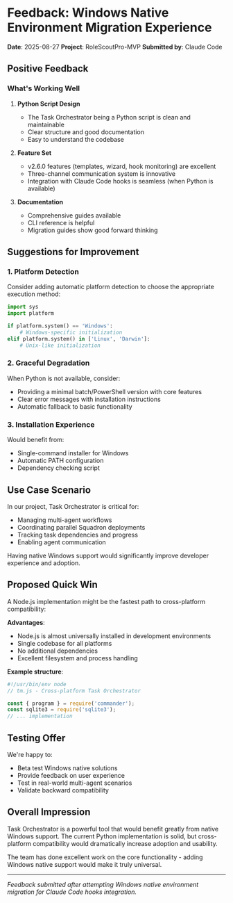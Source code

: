 # Feedback: Windows Native Environment Migration Experience

**Date**: 2025-08-27
**Project**: RoleScoutPro-MVP
**Submitted by**: Claude Code

## Positive Feedback

### What's Working Well

1. **Python Script Design**
   - The Task Orchestrator being a Python script is clean and maintainable
   - Clear structure and good documentation
   - Easy to understand the codebase

2. **Feature Set**
   - v2.6.0 features (templates, wizard, hook monitoring) are excellent
   - Three-channel communication system is innovative
   - Integration with Claude Code hooks is seamless (when Python is available)

3. **Documentation**
   - Comprehensive guides available
   - CLI reference is helpful
   - Migration guides show good forward thinking

## Suggestions for Improvement

### 1. Platform Detection
Consider adding automatic platform detection to choose the appropriate execution method:
```python
import sys
import platform

if platform.system() == 'Windows':
    # Windows-specific initialization
elif platform.system() in ['Linux', 'Darwin']:
    # Unix-like initialization
```

### 2. Graceful Degradation
When Python is not available, consider:
- Providing a minimal batch/PowerShell version with core features
- Clear error messages with installation instructions
- Automatic fallback to basic functionality

### 3. Installation Experience
Would benefit from:
- Single-command installer for Windows
- Automatic PATH configuration
- Dependency checking script

## Use Case Scenario

In our project, Task Orchestrator is critical for:
- Managing multi-agent workflows
- Coordinating parallel Squadron deployments
- Tracking task dependencies and progress
- Enabling agent communication

Having native Windows support would significantly improve developer experience and adoption.

## Proposed Quick Win

A Node.js implementation might be the fastest path to cross-platform compatibility:

**Advantages**:
- Node.js is almost universally installed in development environments
- Single codebase for all platforms
- No additional dependencies
- Excellent filesystem and process handling

**Example structure**:
```javascript
#!/usr/bin/env node
// tm.js - Cross-platform Task Orchestrator

const { program } = require('commander');
const sqlite3 = require('sqlite3');
// ... implementation
```

## Testing Offer

We're happy to:
- Beta test Windows native solutions
- Provide feedback on user experience
- Test in real-world multi-agent scenarios
- Validate backward compatibility

## Overall Impression

Task Orchestrator is a powerful tool that would benefit greatly from native Windows support. The current Python implementation is solid, but cross-platform compatibility would dramatically increase adoption and usability.

The team has done excellent work on the core functionality - adding Windows native support would make it truly universal.

---
*Feedback submitted after attempting Windows native environment migration for Claude Code hooks integration.*